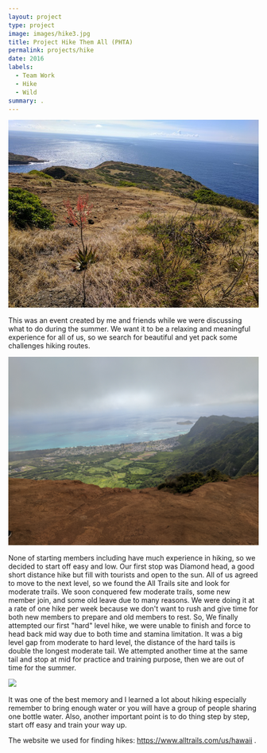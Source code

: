 ```yaml
---
layout: project
type: project
image: images/hike3.jpg
title: Project Hike Them All (PHTA)
permalink: projects/hike
date: 2016
labels:
  - Team Work	
  - Hike
  - Wild
summary: .
---
```


<img class="h1" src="/images/hike11.jpg">

This was an event created by me and friends while we were discussing what to do during the summer. We want it to be a relaxing and meaningful experience for all of us, so we search for beautiful and yet pack some challenges hiking routes.

<img class="h2" src="/images/hike2.jpg">

None of starting members including have much experience in hiking, so we decided to start off easy and low. Our first stop was Diamond head, a good short distance hike but fill with tourists and open to the sun. All of us agreed to move to the next level, so we found the All Trails site and look for moderate trails. We soon conquered few moderate trails, some new member join, and some old leave due to many reasons. We were doing it at a rate of one hike per week because we don't want to rush and give time for both new members to prepare and old members to rest. So, We finally attempted our first "hard" level hike, we were unable to finish and force to head back mid way due to both time and stamina limitation. It was a big level gap from moderate to hard level, the distance of the hard tails is double the longest moderate tail. We attempted another time at the same tail and stop at mid for practice and training purpose, then we are out of time for the summer. 

<img class="h4" src="/images/hike4.jpg">

It was one of the best memory and I learned a lot about hiking especially remember to bring enough water or you will have a group of people sharing one bottle water. Also, another important point is to do thing step by step, start off easy and train your way up. 


The website we used for finding hikes: https://www.alltrails.com/us/hawaii .
